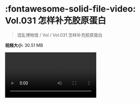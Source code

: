 # :fontawesome-solid-file-video: Vol.031 怎样补充胶原蛋白

> 混乱博物馆 / Vol / Vol.031 怎样补充胶原蛋白

**视频大小**: 30.51 MB

<div class="video"><video src="https://file.hsyhx.top/archive/混乱博物馆/Vol/031.mp4" controls preload>🤔 您的浏览器不支持 video 标签</video></div>